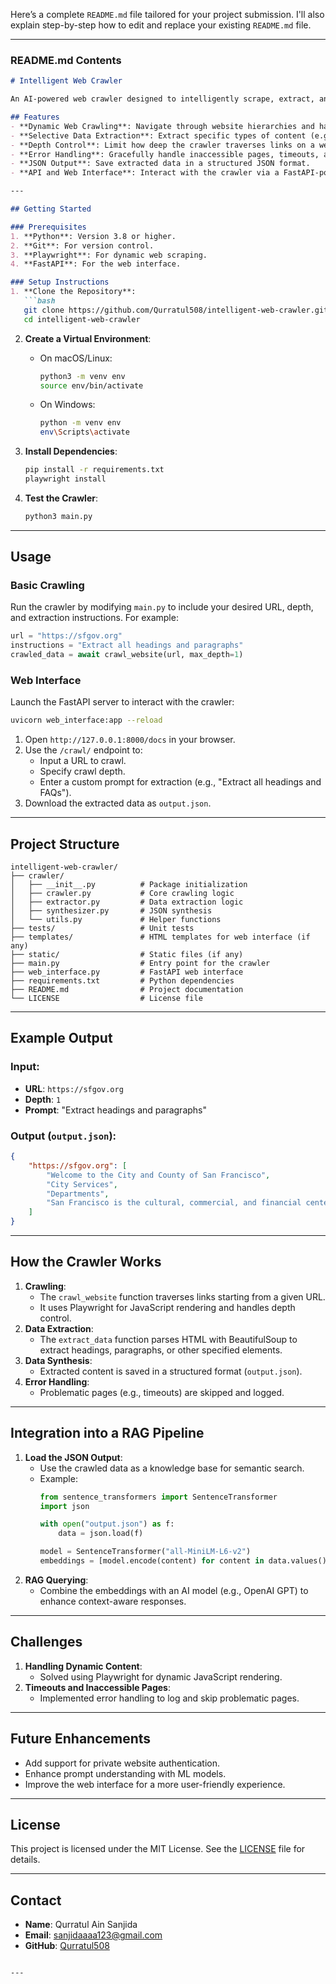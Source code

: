 Here’s a complete `README.md` file tailored for your project submission. I'll also explain step-by-step how to edit and replace your existing `README.md` file.

---

### **README.md Contents**

```markdown
# Intelligent Web Crawler

An AI-powered web crawler designed to intelligently scrape, extract, and structure data from multiple websites based on user-defined prompts.

## Features
- **Dynamic Web Crawling**: Navigate through website hierarchies and handle JavaScript-rendered pages.
- **Selective Data Extraction**: Extract specific types of content (e.g., FAQs, headings, paragraphs) based on user prompts.
- **Depth Control**: Limit how deep the crawler traverses links on a website.
- **Error Handling**: Gracefully handle inaccessible pages, timeouts, and broken links.
- **JSON Output**: Save extracted data in a structured JSON format.
- **API and Web Interface**: Interact with the crawler via a FastAPI-powered web interface.

---

## Getting Started

### Prerequisites
1. **Python**: Version 3.8 or higher.
2. **Git**: For version control.
3. **Playwright**: For dynamic web scraping.
4. **FastAPI**: For the web interface.

### Setup Instructions
1. **Clone the Repository**:
   ```bash
   git clone https://github.com/Qurratul508/intelligent-web-crawler.git
   cd intelligent-web-crawler
   ```

2. **Create a Virtual Environment**:
   - On macOS/Linux:
     ```bash
     python3 -m venv env
     source env/bin/activate
     ```
   - On Windows:
     ```bash
     python -m venv env
     env\Scripts\activate
     ```

3. **Install Dependencies**:
   ```bash
   pip install -r requirements.txt
   playwright install
   ```

4. **Test the Crawler**:
   ```bash
   python3 main.py
   ```

---

## Usage

### **Basic Crawling**
Run the crawler by modifying `main.py` to include your desired URL, depth, and extraction instructions. For example:
```python
url = "https://sfgov.org"
instructions = "Extract all headings and paragraphs"
crawled_data = await crawl_website(url, max_depth=1)
```

### **Web Interface**
Launch the FastAPI server to interact with the crawler:
```bash
uvicorn web_interface:app --reload
```
1. Open `http://127.0.0.1:8000/docs` in your browser.
2. Use the `/crawl/` endpoint to:
   - Input a URL to crawl.
   - Specify crawl depth.
   - Enter a custom prompt for extraction (e.g., "Extract all headings and FAQs").
3. Download the extracted data as `output.json`.

---

## Project Structure
```
intelligent-web-crawler/
├── crawler/                 
│   ├── __init__.py          # Package initialization
│   ├── crawler.py           # Core crawling logic
│   ├── extractor.py         # Data extraction logic
│   ├── synthesizer.py       # JSON synthesis
│   └── utils.py             # Helper functions
├── tests/                   # Unit tests
├── templates/               # HTML templates for web interface (if any)
├── static/                  # Static files (if any)
├── main.py                  # Entry point for the crawler
├── web_interface.py         # FastAPI web interface
├── requirements.txt         # Python dependencies
├── README.md                # Project documentation
└── LICENSE                  # License file
```

---

## Example Output

### Input:
- **URL**: `https://sfgov.org`
- **Depth**: `1`
- **Prompt**: "Extract headings and paragraphs"

### Output (`output.json`):
```json
{
    "https://sfgov.org": [
        "Welcome to the City and County of San Francisco",
        "City Services",
        "Departments",
        "San Francisco is the cultural, commercial, and financial center of Northern California."
    ]
}
```

---

## How the Crawler Works
1. **Crawling**:
   - The `crawl_website` function traverses links starting from a given URL.
   - It uses Playwright for JavaScript rendering and handles depth control.
2. **Data Extraction**:
   - The `extract_data` function parses HTML with BeautifulSoup to extract headings, paragraphs, or other specified elements.
3. **Data Synthesis**:
   - Extracted content is saved in a structured format (`output.json`).
4. **Error Handling**:
   - Problematic pages (e.g., timeouts) are skipped and logged.

---

## Integration into a RAG Pipeline
1. **Load the JSON Output**:
   - Use the crawled data as a knowledge base for semantic search.
   - Example:
     ```python
     from sentence_transformers import SentenceTransformer
     import json

     with open("output.json") as f:
         data = json.load(f)

     model = SentenceTransformer("all-MiniLM-L6-v2")
     embeddings = [model.encode(content) for content in data.values()]
     ```
2. **RAG Querying**:
   - Combine the embeddings with an AI model (e.g., OpenAI GPT) to enhance context-aware responses.

---

## Challenges
1. **Handling Dynamic Content**:
   - Solved using Playwright for dynamic JavaScript rendering.
2. **Timeouts and Inaccessible Pages**:
   - Implemented error handling to log and skip problematic pages.

---

## Future Enhancements
- Add support for private website authentication.
- Enhance prompt understanding with ML models.
- Improve the web interface for a more user-friendly experience.

---

## License
This project is licensed under the MIT License. See the [LICENSE](LICENSE) file for details.

---

## Contact
- **Name**: Qurratul Ain Sanjida
- **Email**: sanjidaaaa123@gmail.com
- **GitHub**: [Qurratul508](https://github.com/Qurratul508)
```

---
